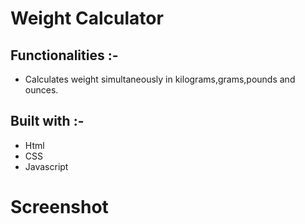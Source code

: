 # Weight Calculator

## Functionalities :-

-   Calculates weight simultaneously in kilograms,grams,pounds and ounces.

## Built with :-

-   Html
-   CSS
-   Javascript

# Screenshot

